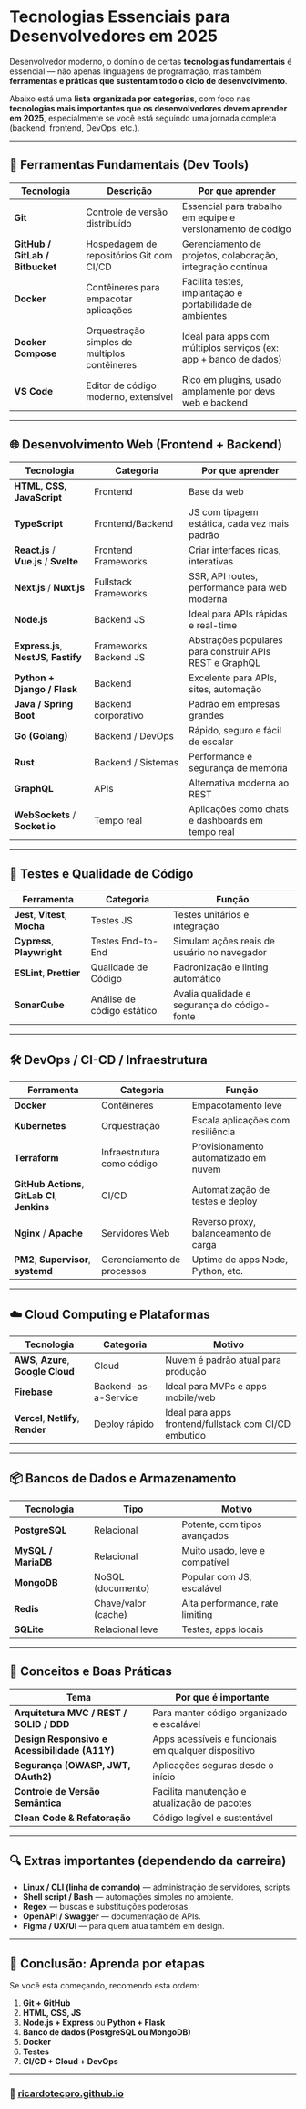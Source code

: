 # Tecnologias Essenciais para Desenvolvedores em 2025

Desenvolvedor moderno, o domínio de certas **tecnologias fundamentais** é essencial — não apenas linguagens de programação, mas também **ferramentas e práticas que sustentam todo o ciclo de desenvolvimento**.

Abaixo está uma **lista organizada por categorias**, com foco nas **tecnologias mais importantes que os desenvolvedores devem aprender em 2025**, especialmente se você está seguindo uma jornada completa (backend, frontend, DevOps, etc.).

---

## 🧰 **Ferramentas Fundamentais (Dev Tools)**

| Tecnologia                      | Descrição                                     | Por que aprender                                                  |
| ------------------------------- | --------------------------------------------- | ----------------------------------------------------------------- |
| **Git**                         | Controle de versão distribuído                | Essencial para trabalho em equipe e versionamento de código       |
| **GitHub / GitLab / Bitbucket** | Hospedagem de repositórios Git com CI/CD      | Gerenciamento de projetos, colaboração, integração contínua       |
| **Docker**                      | Contêineres para empacotar aplicações         | Facilita testes, implantação e portabilidade de ambientes         |
| **Docker Compose**              | Orquestração simples de múltiplos contêineres | Ideal para apps com múltiplos serviços (ex: app + banco de dados) |
| **VS Code**                     | Editor de código moderno, extensível          | Rico em plugins, usado amplamente por devs web e backend          |

---

## 🌐 **Desenvolvimento Web (Frontend + Backend)**

| Tecnologia                              | Categoria             | Por que aprender                                        |
| --------------------------------------- | --------------------- | ------------------------------------------------------- |
| **HTML, CSS, JavaScript**               | Frontend              | Base da web                                             |
| **TypeScript**                          | Frontend/Backend      | JS com tipagem estática, cada vez mais padrão           |
| **React.js** / **Vue.js** / **Svelte**  | Frontend Frameworks   | Criar interfaces ricas, interativas                     |
| **Next.js** / **Nuxt.js**               | Fullstack Frameworks  | SSR, API routes, performance para web moderna           |
| **Node.js**                             | Backend JS            | Ideal para APIs rápidas e real-time                     |
| **Express.js**, **NestJS**, **Fastify** | Frameworks Backend JS | Abstrações populares para construir APIs REST e GraphQL |
| **Python + Django / Flask**             | Backend               | Excelente para APIs, sites, automação                   |
| **Java / Spring Boot**                  | Backend corporativo   | Padrão em empresas grandes                              |
| **Go (Golang)**                         | Backend / DevOps      | Rápido, seguro e fácil de escalar                       |
| **Rust**                                | Backend / Sistemas    | Performance e segurança de memória                      |
| **GraphQL**                             | APIs                  | Alternativa moderna ao REST                             |
| **WebSockets** / **Socket.io**          | Tempo real            | Aplicações como chats e dashboards em tempo real        |

---

## 🧪 **Testes e Qualidade de Código**

| Ferramenta                      | Categoria                  | Função                                       |
| ------------------------------- | -------------------------- | -------------------------------------------- |
| **Jest**, **Vitest**, **Mocha** | Testes JS                  | Testes unitários e integração                |
| **Cypress**, **Playwright**     | Testes End-to-End          | Simulam ações reais de usuário no navegador  |
| **ESLint**, **Prettier**        | Qualidade de Código        | Padronização e linting automático            |
| **SonarQube**                   | Análise de código estático | Avalia qualidade e segurança do código-fonte |

---

## 🛠️ **DevOps / CI-CD / Infraestrutura**

| Ferramenta                                     | Categoria                  | Função                                |
| ---------------------------------------------- | -------------------------- | ------------------------------------- |
| **Docker**                                     | Contêineres                | Empacotamento leve                    |
| **Kubernetes**                                 | Orquestração               | Escala aplicações com resiliência     |
| **Terraform**                                  | Infraestrutura como código | Provisionamento automatizado em nuvem |
| **GitHub Actions**, **GitLab CI**, **Jenkins** | CI/CD                      | Automatização de testes e deploy      |
| **Nginx** / **Apache**                         | Servidores Web             | Reverso proxy, balanceamento de carga |
| **PM2**, **Supervisor**, **systemd**           | Gerenciamento de processos | Uptime de apps Node, Python, etc.     |

---

## ☁️ **Cloud Computing e Plataformas**

| Tecnologia                           | Categoria            | Motivo                                                |
| ------------------------------------ | -------------------- | ----------------------------------------------------- |
| **AWS**, **Azure**, **Google Cloud** | Cloud                | Nuvem é padrão atual para produção                    |
| **Firebase**                         | Backend-as-a-Service | Ideal para MVPs e apps mobile/web                     |
| **Vercel**, **Netlify**, **Render**  | Deploy rápido        | Ideal para apps frontend/fullstack com CI/CD embutido |

---

## 📦 **Bancos de Dados e Armazenamento**

| Tecnologia          | Tipo                | Motivo                          |
| ------------------- | ------------------- | ------------------------------- |
| **PostgreSQL**      | Relacional          | Potente, com tipos avançados    |
| **MySQL / MariaDB** | Relacional          | Muito usado, leve e compatível  |
| **MongoDB**         | NoSQL (documento)   | Popular com JS, escalável       |
| **Redis**           | Chave/valor (cache) | Alta performance, rate limiting |
| **SQLite**          | Relacional leve     | Testes, apps locais             |

---

## 🧠 **Conceitos e Boas Práticas**

| Tema                                          | Por que é importante                                 |
| --------------------------------------------- | ---------------------------------------------------- |
| **Arquitetura MVC / REST / SOLID / DDD**      | Para manter código organizado e escalável            |
| **Design Responsivo e Acessibilidade (A11Y)** | Apps acessíveis e funcionais em qualquer dispositivo |
| **Segurança (OWASP, JWT, OAuth2)**            | Aplicações seguras desde o início                    |
| **Controle de Versão Semântica**              | Facilita manutenção e atualização de pacotes         |
| **Clean Code & Refatoração**                  | Código legível e sustentável                         |

---

## 🔍 Extras importantes (dependendo da carreira)

* **Linux / CLI (linha de comando)** — administração de servidores, scripts.
* **Shell script / Bash** — automações simples no ambiente.
* **Regex** — buscas e substituições poderosas.
* **OpenAPI / Swagger** — documentação de APIs.
* **Figma / UX/UI** — para quem atua também em design.

---

## 🎯 Conclusão: Aprenda por etapas

Se você está começando, recomendo esta ordem:

1. **Git + GitHub**
2. **HTML, CSS, JS**
3. **Node.js + Express** ou **Python + Flask**
4. **Banco de dados (PostgreSQL ou MongoDB)**
5. **Docker**
6. **Testes**
7. **CI/CD + Cloud + DevOps**


---

### 🚀 [ricardotecpro.github.io](https://ricardotecpro.github.io/)
